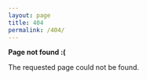 ```yaml
---
layout: page
title: 404
permalink: /404/
---
```


<p class="lead"><strong>Page not found :(</strong></p>
<p>The requested page could not be found.</p>